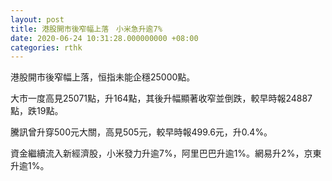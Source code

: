 ```yaml
---
layout: post
title: 港股開市後窄幅上落　小米急升逾7%
date: 2020-06-24 10:31:28.000000000 +08:00
categories: rthk
---
```


港股開市後窄幅上落，恒指未能企穩25000點。

大市一度高見25071點，升164點，其後升幅顯著收窄並倒跌，較早時報24887點，跌19點。

騰訊曾升穿500元大關，高見505元，較早時報499.6元，升0.4%。

資金繼續流入新經濟股，小米發力升逾7%，阿里巴巴升逾1%。網易升2%，京東升逾1%。
